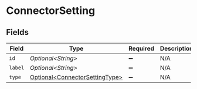 # ConnectorSetting


## Fields

| Field                                                                              | Type                                                                               | Required                                                                           | Description                                                                        | Example                                                                            |
| ---------------------------------------------------------------------------------- | ---------------------------------------------------------------------------------- | ---------------------------------------------------------------------------------- | ---------------------------------------------------------------------------------- | ---------------------------------------------------------------------------------- |
| `id`                                                                               | *Optional\<String>*                                                                | :heavy_minus_sign:                                                                 | N/A                                                                                | pipeline_id                                                                        |
| `label`                                                                            | *Optional\<String>*                                                                | :heavy_minus_sign:                                                                 | N/A                                                                                | Pipeline                                                                           |
| `type`                                                                             | [Optional\<ConnectorSettingType>](../../models/components/ConnectorSettingType.md) | :heavy_minus_sign:                                                                 | N/A                                                                                | select                                                                             |